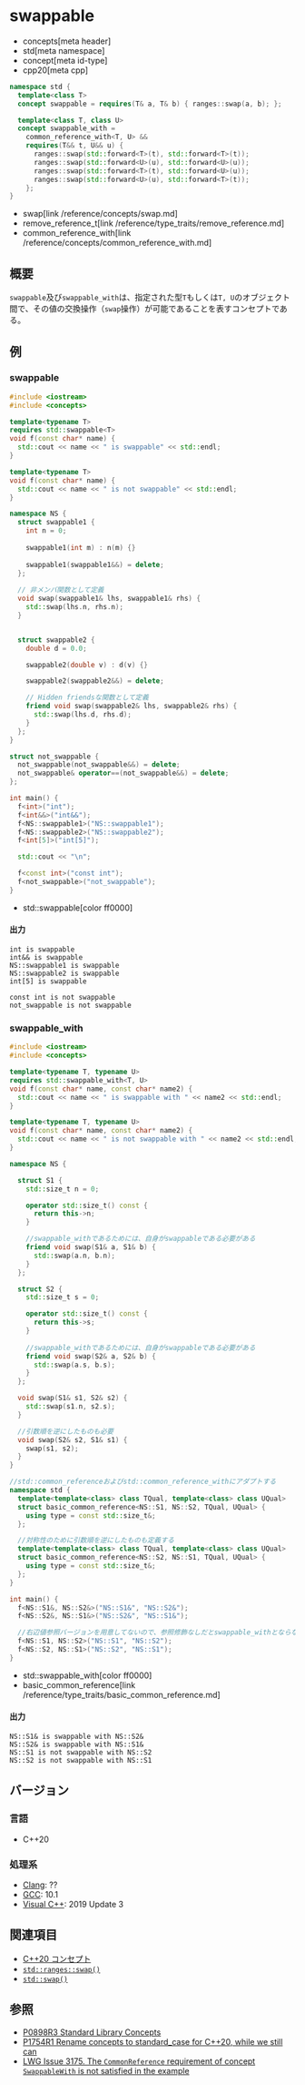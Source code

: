 # swappable
* concepts[meta header]
* std[meta namespace]
* concept[meta id-type]
* cpp20[meta cpp]

```cpp
namespace std {
  template<class T>
  concept swappable = requires(T& a, T& b) { ranges::swap(a, b); };

  template<class T, class U>
  concept swappable_with =
    common_reference_with<T, U> &&
    requires(T&& t, U&& u) {
      ranges::swap(std::forward<T>(t), std::forward<T>(t));
      ranges::swap(std::forward<U>(u), std::forward<U>(u));
      ranges::swap(std::forward<T>(t), std::forward<U>(u));
      ranges::swap(std::forward<U>(u), std::forward<T>(t));
    };
}
```
* swap[link /reference/concepts/swap.md]
* remove_reference_t[link /reference/type_traits/remove_reference.md]
* common_reference_with[link /reference/concepts/common_reference_with.md]

## 概要

`swappable`及び`swappable_with`は、指定された型`T`もしくは`T, U`のオブジェクト間で、その値の交換操作（`swap`操作）が可能であることを表すコンセプトである。

## 例

### swappable

```cpp example
#include <iostream>
#include <concepts>

template<typename T>
requires std::swappable<T>
void f(const char* name) {
  std::cout << name << " is swappable" << std::endl;
}

template<typename T>
void f(const char* name) {
  std::cout << name << " is not swappable" << std::endl;
}

namespace NS {
  struct swappable1 {
    int n = 0;
    
    swappable1(int m) : n(m) {}
    
    swappable1(swappable1&&) = delete;
  };
  
  // 非メンバ関数として定義
  void swap(swappable1& lhs, swappable1& rhs) {
    std::swap(lhs.n, rhs.n);
  }


  struct swappable2 {
    double d = 0.0;

    swappable2(double v) : d(v) {}

    swappable2(swappable2&&) = delete;

    // Hidden friendsな関数として定義
    friend void swap(swappable2& lhs, swappable2& rhs) {
      std::swap(lhs.d, rhs.d);
    }
  };
}

struct not_swappable {
  not_swappable(not_swappable&&) = delete;
  not_swappable& operator==(not_swappable&&) = delete;
};

int main() {
  f<int>("int");
  f<int&&>("int&&");
  f<NS::swappable1>("NS::swappable1");
  f<NS::swappable2>("NS::swappable2");
  f<int[5]>("int[5]");

  std::cout << "\n";

  f<const int>("const int");
  f<not_swappable>("not_swappable");
}
```
* std::swappable[color ff0000]

#### 出力
```
int is swappable
int&& is swappable
NS::swappable1 is swappable
NS::swappable2 is swappable
int[5] is swappable

const int is not swappable
not_swappable is not swappable
```

### swappable_with

```cpp
#include <iostream>
#include <concepts>

template<typename T, typename U>
requires std::swappable_with<T, U>
void f(const char* name, const char* name2) {
  std::cout << name << " is swappable with " << name2 << std::endl;
}

template<typename T, typename U>
void f(const char* name, const char* name2) {
  std::cout << name << " is not swappable with " << name2 << std::endl;
}

namespace NS {

  struct S1 {
    std::size_t n = 0;

    operator std::size_t() const {
      return this->n;
    }

    //swappable_withであるためには、自身がswappableである必要がある
    friend void swap(S1& a, S1& b) {
      std::swap(a.n, b.n);
    }
  };

  struct S2 {
    std::size_t s = 0;

    operator std::size_t() const {
      return this->s;
    }
 
    //swappable_withであるためには、自身がswappableである必要がある
    friend void swap(S2& a, S2& b) {
      std::swap(a.s, b.s);
    }
  };

  void swap(S1& s1, S2& s2) {
    std::swap(s1.n, s2.s);
  }

  //引数順を逆にしたものも必要
  void swap(S2& s2, S1& s1) {
    swap(s1, s2);
  }
}

//std::common_referenceおよびstd::common_reference_withにアダプトする
namespace std {
  template<template<class> class TQual, template<class> class UQual>
  struct basic_common_reference<NS::S1, NS::S2, TQual, UQual> {
    using type = const std::size_t&;
  };

  //対称性のために引数順を逆にしたものも定義する
  template<template<class> class TQual, template<class> class UQual>
  struct basic_common_reference<NS::S2, NS::S1, TQual, UQual> {
    using type = const std::size_t&;
  };
}

int main() {
  f<NS::S1&, NS::S2&>("NS::S1&", "NS::S2&");
  f<NS::S2&, NS::S1&>("NS::S2&", "NS::S1&");

  //右辺値参照バージョンを用意してないので、参照修飾なしだとswappable_withとならない
  f<NS::S1, NS::S2>("NS::S1", "NS::S2");
  f<NS::S2, NS::S1>("NS::S2", "NS::S1");
}
```
* std::swappable_with[color ff0000]
* basic_common_reference[link /reference/type_traits/basic_common_reference.md]

#### 出力
```
NS::S1& is swappable with NS::S2&
NS::S2& is swappable with NS::S1&
NS::S1 is not swappable with NS::S2
NS::S2 is not swappable with NS::S1
```

## バージョン
### 言語
- C++20

### 処理系
- [Clang](/implementation.md#clang): ??
- [GCC](/implementation.md#gcc): 10.1
- [Visual C++](/implementation.md#visual_cpp): 2019 Update 3

## 関連項目

- [C++20 コンセプト](/lang/cpp20/concepts.md)
- [`std::ranges::swap()`](/reference/concepts/swap.md)
- [`std::swap()`](/reference/utility/swap.md)


## 参照
- [P0898R3 Standard Library Concepts](http://www.open-std.org/jtc1/sc22/wg21/docs/papers/2018/p0898r3.pdf)
- [P1754R1 Rename concepts to standard_case for C++20, while we still can](http://www.open-std.org/jtc1/sc22/wg21/docs/papers/2019/p1754r1.pdf)
- [LWG Issue 3175. The `CommonReference` requirement of concept `SwappableWith` is not satisfied in the example](https://wg21.cmeerw.net/lwg/issue3175)

